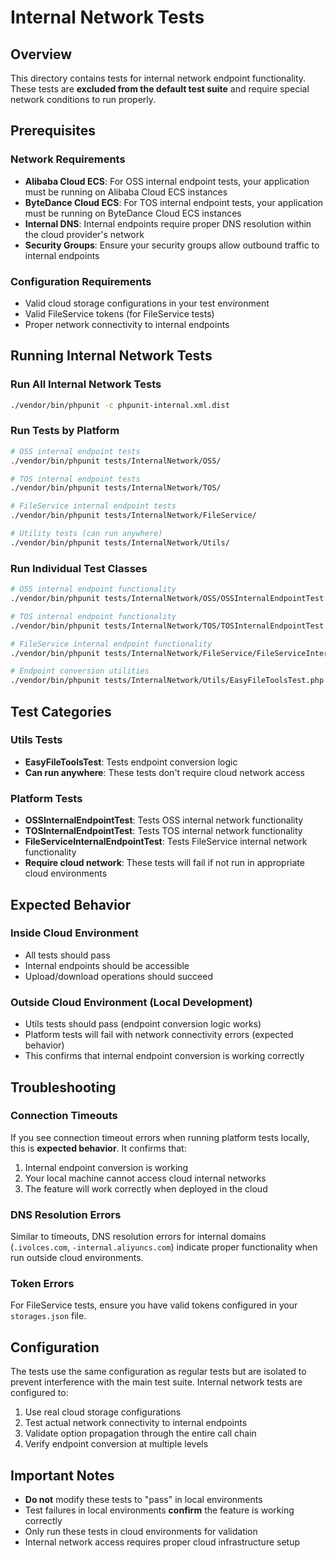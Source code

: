 # Internal Network Tests

## Overview

This directory contains tests for internal network endpoint functionality. These tests are **excluded from the default test suite** and require special network conditions to run properly.

## Prerequisites

### Network Requirements
- **Alibaba Cloud ECS**: For OSS internal endpoint tests, your application must be running on Alibaba Cloud ECS instances
- **ByteDance Cloud ECS**: For TOS internal endpoint tests, your application must be running on ByteDance Cloud ECS instances
- **Internal DNS**: Internal endpoints require proper DNS resolution within the cloud provider's network
- **Security Groups**: Ensure your security groups allow outbound traffic to internal endpoints

### Configuration Requirements
- Valid cloud storage configurations in your test environment
- Valid FileService tokens (for FileService tests)
- Proper network connectivity to internal endpoints

## Running Internal Network Tests

### Run All Internal Network Tests
```bash
./vendor/bin/phpunit -c phpunit-internal.xml.dist
```

### Run Tests by Platform
```bash
# OSS internal endpoint tests
./vendor/bin/phpunit tests/InternalNetwork/OSS/

# TOS internal endpoint tests
./vendor/bin/phpunit tests/InternalNetwork/TOS/

# FileService internal endpoint tests
./vendor/bin/phpunit tests/InternalNetwork/FileService/

# Utility tests (can run anywhere)
./vendor/bin/phpunit tests/InternalNetwork/Utils/
```

### Run Individual Test Classes
```bash
# OSS internal endpoint functionality
./vendor/bin/phpunit tests/InternalNetwork/OSS/OSSInternalEndpointTest.php

# TOS internal endpoint functionality  
./vendor/bin/phpunit tests/InternalNetwork/TOS/TOSInternalEndpointTest.php

# FileService internal endpoint functionality
./vendor/bin/phpunit tests/InternalNetwork/FileService/FileServiceInternalEndpointTest.php

# Endpoint conversion utilities
./vendor/bin/phpunit tests/InternalNetwork/Utils/EasyFileToolsTest.php
```

## Test Categories

### Utils Tests
- **EasyFileToolsTest**: Tests endpoint conversion logic
- **Can run anywhere**: These tests don't require cloud network access

### Platform Tests  
- **OSSInternalEndpointTest**: Tests OSS internal network functionality
- **TOSInternalEndpointTest**: Tests TOS internal network functionality
- **FileServiceInternalEndpointTest**: Tests FileService internal network functionality
- **Require cloud network**: These tests will fail if not run in appropriate cloud environments

## Expected Behavior

### Inside Cloud Environment
- All tests should pass
- Internal endpoints should be accessible
- Upload/download operations should succeed

### Outside Cloud Environment (Local Development)
- Utils tests should pass (endpoint conversion logic works)
- Platform tests will fail with network connectivity errors (expected behavior)
- This confirms that internal endpoint conversion is working correctly

## Troubleshooting

### Connection Timeouts
If you see connection timeout errors when running platform tests locally, this is **expected behavior**. It confirms that:
1. Internal endpoint conversion is working
2. Your local machine cannot access cloud internal networks
3. The feature will work correctly when deployed in the cloud

### DNS Resolution Errors
Similar to timeouts, DNS resolution errors for internal domains (`.ivolces.com`, `-internal.aliyuncs.com`) indicate proper functionality when run outside cloud environments.

### Token Errors
For FileService tests, ensure you have valid tokens configured in your `storages.json` file.

## Configuration

The tests use the same configuration as regular tests but are isolated to prevent interference with the main test suite. Internal network tests are configured to:

1. Use real cloud storage configurations
2. Test actual network connectivity to internal endpoints  
3. Validate option propagation through the entire call chain
4. Verify endpoint conversion at multiple levels

## Important Notes

- **Do not** modify these tests to "pass" in local environments
- Test failures in local environments **confirm** the feature is working correctly
- Only run these tests in cloud environments for validation
- Internal network access requires proper cloud infrastructure setup 
